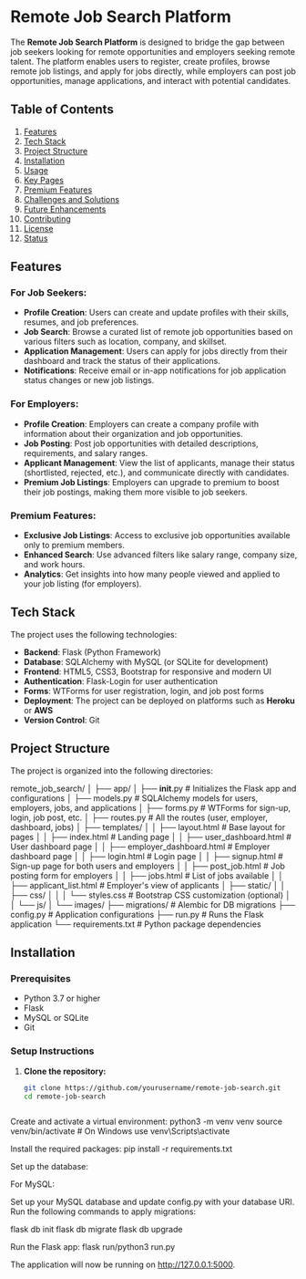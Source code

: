 # Remote Job Search Platform

The **Remote Job Search Platform** is designed to bridge the gap between job seekers looking for remote opportunities and employers seeking remote talent. The platform enables users to register, create profiles, browse remote job listings, and apply for jobs directly, while employers can post job opportunities, manage applications, and interact with potential candidates.

## Table of Contents

1. [Features](#features)
2. [Tech Stack](#tech-stack)
3. [Project Structure](#project-structure)
4. [Installation](#installation)
5. [Usage](#usage)
6. [Key Pages](#key-pages)
7. [Premium Features](#premium-features)
8. [Challenges and Solutions](#challenges-and-solutions)
9. [Future Enhancements](#future-enhancements)
10. [Contributing](#contributing)
11. [License](#license)
12. [Status](#status)

## Features

### For Job Seekers:
- **Profile Creation**: Users can create and update profiles with their skills, resumes, and job preferences.
- **Job Search**: Browse a curated list of remote job opportunities based on various filters such as location, company, and skillset.
- **Application Management**: Users can apply for jobs directly from their dashboard and track the status of their applications.
- **Notifications**: Receive email or in-app notifications for job application status changes or new job listings.

### For Employers:
- **Profile Creation**: Employers can create a company profile with information about their organization and job opportunities.
- **Job Posting**: Post job opportunities with detailed descriptions, requirements, and salary ranges.
- **Applicant Management**: View the list of applicants, manage their status (shortlisted, rejected, etc.), and communicate directly with candidates.
- **Premium Job Listings**: Employers can upgrade to premium to boost their job postings, making them more visible to job seekers.

### Premium Features:
- **Exclusive Job Listings**: Access to exclusive job opportunities available only to premium members.
- **Enhanced Search**: Use advanced filters like salary range, company size, and work hours.
- **Analytics**: Get insights into how many people viewed and applied to your job listing (for employers).

## Tech Stack

The project uses the following technologies:

- **Backend**: Flask (Python Framework)
- **Database**: SQLAlchemy with MySQL (or SQLite for development)
- **Frontend**: HTML5, CSS3, Bootstrap for responsive and modern UI
- **Authentication**: Flask-Login for user authentication
- **Forms**: WTForms for user registration, login, and job post forms
- **Deployment**: The project can be deployed on platforms such as **Heroku** or **AWS**
- **Version Control**: Git

## Project Structure




The project is organized into the following directories:

remote_job_search/
│
├── app/
│   ├── __init__.py                # Initializes the Flask app and configurations
│   ├── models.py                  # SQLAlchemy models for users, employers, jobs, and applications
│   ├── forms.py                   # WTForms for sign-up, login, job post, etc.
│   ├── routes.py                  # All the routes (user, employer, dashboard, jobs)
│   ├── templates/
│   │   ├── layout.html            # Base layout for pages
│   │   ├── index.html             # Landing page
│   │   ├── user_dashboard.html    # User dashboard page
│   │   ├── employer_dashboard.html # Employer dashboard page
│   │   ├── login.html             # Login page
│   │   ├── signup.html            # Sign-up page for both users and employers
│   │   ├── post_job.html          # Job posting form for employers
│   │   ├── jobs.html              # List of jobs available
│   │   ├── applicant_list.html    # Employer's view of applicants
│   ├── static/
│   │   ├── css/
│   │   │   └── styles.css         # Bootstrap CSS customization (optional)
│   │   └── js/
│       └── images/
├── migrations/                    # Alembic for DB migrations
├── config.py                      # Application configurations
├── run.py                         # Runs the Flask application
└── requirements.txt               # Python package dependencies




## Installation

### Prerequisites

- Python 3.7 or higher
- Flask
- MySQL or SQLite
- Git

### Setup Instructions

1. **Clone the repository:**

   ```bash
   git clone https://github.com/yourusername/remote-job-search.git
   cd remote-job-search



Create and activate a virtual environment:
python3 -m venv venv
source venv/bin/activate  # On Windows use venv\Scripts\activate



Install the required packages:
pip install -r requirements.txt

Set up the database:

For MySQL:

Set up your MySQL database and update config.py with your database URI.
Run the following commands to apply migrations:

flask db init
flask db migrate
flask db upgrade

Run the Flask app:
flask run/python3 run.py

The application will now be running on http://127.0.0.1:5000.


